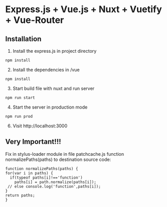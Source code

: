 # Express.js + Vue.js + Nuxt + Vuetify + Vue-Router

## Installation

1. Install the express.js in project directory
  
  ```
npm install 
  ```

2. Install the dependencies in /vue

  ```
npm install
  ```

3. Start build file with nuxt and run server 

  ```
  npm run start
  ```

4. Start the server in production mode

  ```
  npm run prod
  ```

6. Visit http://localhost:3000


## Very Important!!!
Fix in stylus-loader module in file patchcache.js function normalizePaths(paths) to destination source code:
  ```
function normalizePaths(paths) {
  for(var i in paths) {
    if(typeof paths[i]!=='function') 
      paths[i] = path.normalize(paths[i]);
   // else console.log('function',paths[i]);
  }
  return paths;
}
  ```
